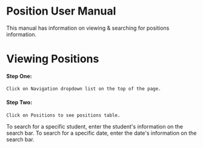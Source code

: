 # Position User Manual 
This manual has information on viewing & searching for positions information.

# Viewing Positions
#### Step One: 
	Click on Navigation dropdown list on the top of the page.
#### Step Two:
	Click on Positions to see positions table.
  To search for a specific student, enter the student's information on the search bar.
  To search for a specific date, enter the date's information on the search bar.
